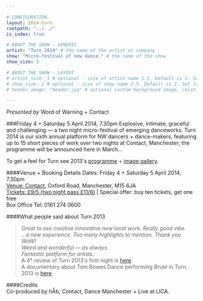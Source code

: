 ```yaml
---

# CONFIGURATION
layout: 2014-turn
rootpath: "../../"
is_index: true

# ABOUT THE SHOW - GENERIC
artist: "Turn 2014" # the name of the artist or company
show: "Micro-festival of new dance." # the name of the show
show_size: 3

# ABOUT THE SHOW - LAYOUT
# artist_size: 1 # optional - size of artist name 1-5. Default is 1. Set longer names to lower values
# show_size: 2 # optional - size of show name 2-5. Default is 2. Set longer names to lower values
# header_image: "header.jpg" # optional custom background image, relative to current page

---
```

*Presented by* Word of Warning + Contact    
         
###Friday 4 + Saturday 5 April 2014, 7.30pm
Explosive, intimate, graceful and challenging — a two night micro-festival of emerging danceworks. Turn 2014 is our sixth annual platform for NW dancers + dance-makers, featuring up to 15 short pieces of work over two nights at Contact, Manchester; the programme will be announced here in March…        
        
To get a feel for Turn see 2013's [programme](/archive/2013-turn) + [image gallery](/galleries/2013-turn).      
       
####Venue + Booking Details
Dates: Friday 4 + Saturday 5 April 2014, 7.30pm    
[Venue: Contact](http://contactmcr.com/visit/getting-here/), Oxford Road, Manchester, M15 6JA    
[Tickets: £9/5 (two night pass £11/6)](https://contactmcr.com/whats-on/13070-turn-2014/booking/) | Special offer: buy ten tickets, get one free    
Box Office Tel: 0161 274 0600   
      
####What people said about Turn 2013    
>*Great to see creative innovative new local work. Really good vibe.*      
>*…a new experience. Too many highlights to mention. Thank you WoW!*      
>*Weird and wonderful — as always.*      
>*Fantastic platform for artists.*     
A 4* review of Turn 2013's first night is [here](http://www.thepublicreviews.com/turn-2013-contact-manchester/).    
A documentary about Tom Bowes Dance performing *Brute* in Turn 2013 is [here](http://vimeo.com/66465915).   
    
####Credits         
Co-produced by hÅb, Contact, Dance Manchester + Live at LICA.
